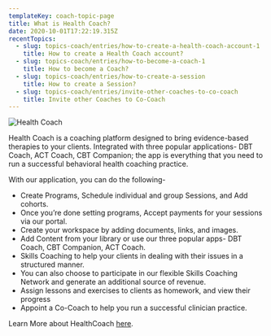 ```yaml
---
templateKey: coach-topic-page
title: What is Health Coach?
date: 2020-10-01T17:22:19.315Z
recentTopics:
  - slug: topics-coach/entries/how-to-create-a-health-coach-account-1
    title: How to create a Health Coach account?
  - slug: topics-coach/entries/how-to-become-a-coach-1
    title: How to become a Coach?
  - slug: topics-coach/entries/how-to-create-a-session
    title: How to create a Session?
  - slug: topics-coach/entries/invite-other-coaches-to-co-coach
    title: Invite other Coaches to Co-Coach
---
```

![Health Coach](/img/coach-profile.png "Health Coach")

Health Coach is a coaching platform designed to bring evidence-based therapies to your clients. Integrated with three popular applications- DBT Coach, ACT Coach, CBT Companion; the app is everything that you need to run a successful behavioral health coaching practice. 

With our application, you can do the following-

* Create Programs, Schedule individual and group Sessions, and Add cohorts. 
* Once you’re done setting programs, Accept payments for your sessions via our portal. 
* Create your workspace by adding documents, links, and images.
* Add Content from your library or use our three popular apps- DBT Coach, CBT Companion, ACT Coach. 
* Skills Coaching to help your clients in dealing with their issues in a structured manner. 
* You can also choose to participate in our flexible Skills Coaching Network and generate an additional source of revenue. 
* Assign lessons and exercises to clients as homework, and view their progress
* Appoint a Co-Coach to help you run a successful clinician practice. 

Learn More about HealthCoach [here](https://healthcoach.swasth.co/coach).
